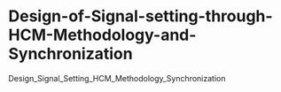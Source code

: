 # Design-of-Signal-setting-through-HCM-Methodology-and-Synchronization
Design_Signal_Setting_HCM_Methodology_Synchronization
